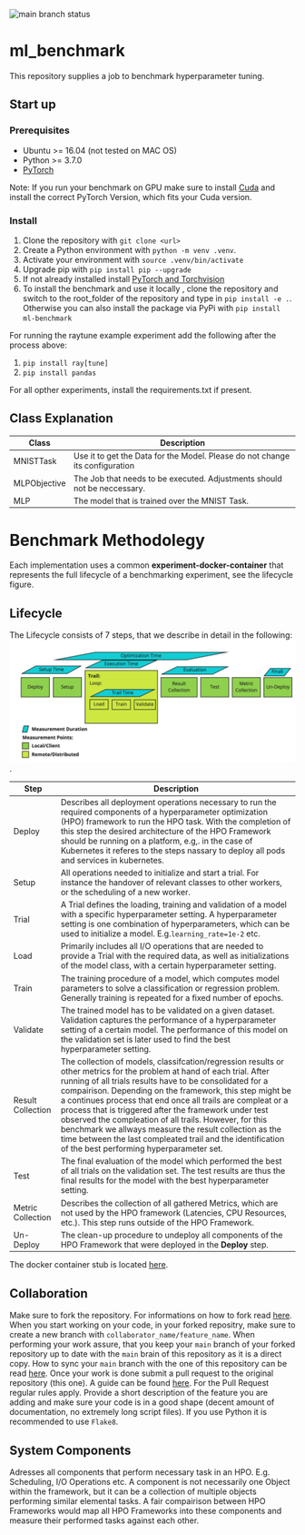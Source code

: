 ![main branch status](https://github.com/gebauerm/ml_benchmark/actions/workflows/package-pipeline.yml/badge.svg?branch=main)

# ml_benchmark
This repository supplies a job to benchmark hyperparameter tuning.



## Start up

### Prerequisites

* Ubuntu >= 16.04 (not tested on MAC OS)
* Python >= 3.7.0
* [PyTorch](https://pytorch.org/get-started/locally/)

Note: If you run your benchmark on GPU make sure to install [Cuda](https://docs.nvidia.com/cuda/cuda-installation-guide-microsoft-windows/index.html) and install the correct PyTorch Version, which fits your Cuda version.


### Install

1. Clone the repository with `git clone <url>`
2. Create a Python environment with `python -m venv .venv`.
3. Activate your environment with `source .venv/bin/activate`
4. Upgrade pip with `pip install pip --upgrade`
5. If not already installed install [PyTorch and Torchvision](https://pytorch.org/get-started/locally/)
6. To install the benchmark and use it locally , clone the repository and switch to the root_folder of the repository and type in `pip install -e .`. Otherwise you can also install the package via PyPi with `pip install ml-benchmark`


For running the raytune example experiment add the following after the process above:

1. `pip install ray[tune]`
2. `pip install pandas`

For all opther experiments, install the requirements.txt if present.
## Class Explanation

<!-- MARKDOWN-AUTO-DOCS:START (WORKFLOW_ARTIFACT_TABLE) -->
<!-- MARKDOWN-AUTO-DOCS:END -->

|Class|Description|
|---|---|
|MNISTTask|Use it to get the Data for the Model. Please do not change its configuration|
|MLPObjective|The Job that needs to be executed. Adjustments should not be neccessary.|
|MLP|The model that is trained over the MNIST Task.|




# Benchmark Methodolegy

Each implementation uses a common **experiment-docker-container** that represents the full lifecycle of a benchmarking experiment, see the lifecycle figure.

## Lifecycle
The Lifecycle consists of 7 steps, that we describe in detail in the following:
![lifecycle](docs/lifecycle.jpg).


|Step|Description|
|----|-----------|
|Deploy|Describes all deployment operations necessary to run the required components of a hyperparameter optimization (HPO) framework to run the HPO task. With the completion of this step the desired architecture of the HPO Framework should be running on a platform, e.g,. in the case of Kubernetes it referes to the steps nassary to deploy all pods and services in kubernetes.|
|Setup| All operations needed to initialize and start a trial. For instance the handover of relevant classes to other workers, or the scheduling of a new worker. |
|Trial| A Trial defines the loading, training and validation of a model with a specific hyperparameter setting. A hyperparameter setting is one combination of hyperparameters, which can be used to initialize a model. E.g.`learning_rate=1e-2` etc.|
|Load| Primarily includes all I/O operations that are needed to provide a Trial with the required data, as well as initializations of the model class, with a certain hyperparameter setting. |
|Train| The training procedure of a model, which computes model parameters to solve a classification or regression problem. Generally training is repeated for a fixed number of epochs.|
|Validate| The trained model has to be validated on a given dataset. Validation captures the performance of a hyperparameter setting of a certain model. The performance of this model on the validation set is later used to find the best hyperparameter setting.|
|Result Collection| The collection of models, classifcation/regression results or other metrics for the problem at hand of each trial. After running of all trials results have to be consolidated for a compairison. Depending on the framework, this step might be a continues process that end once all trails are compleat or a process that is triggered after the framework under test observed the compleation of all trails. However, for this benchmark we allways measure the result collection as the time between the last compleated trail and the identification of the best performing hyperparameter set.|
|Test|The final evaluation of the model which performed the best of all trials on the validation set. The test results are thus the final results for the model with the best hyperparameter setting.|
|Metric Collection| Describes the collection of all gathered Metrics, which are not used by the HPO framework (Latencies, CPU Resources, etc.). This step runs outside of the HPO Framework.|
|Un-Deploy| The clean-up procedure to undeploy all components of the HPO Framework that were deployed in the **Deploy** step.|

The docker container stub is located [here](todo).

## Collaboration

Make sure to fork the repository. For informations on how to fork read [here](https://docs.github.com/en/get-started/quickstart/fork-a-repo). When you start working on your code, in your forked repositry, make sure to create a new branch with `collaborator_name/feature_name`. When performing your work assure, that you keep your `main` branch of your forked repository up to date with the `main` brain of this repository as it is a direct copy. How to sync your `main` branch with the one of this repository can be read [here](https://docs.github.com/en/pull-requests/collaborating-with-pull-requests/working-with-forks/syncing-a-fork). Once your work is done submit a pull request to the original repository (this one). A guide can be found [here](https://docs.github.com/en/pull-requests/collaborating-with-pull-requests/proposing-changes-to-your-work-with-pull-requests/creating-a-pull-request-from-a-fork). For the Pull Request regular rules apply. Provide a short description of the feature you are adding and make sure your code is in a good shape (decent amount of documentation, no extremely long script files). If you use Python it is recommended to use `Flake8`.

## System Components

Adresses all components that perform necessary task in an HPO. E.g. Scheduling, I/O Operations etc.
A component is not necessarily one Object within the framework, but it can be a collection of multiple objects performing similar elemental tasks.
A fair compairison between HPO Frameworks would map all HPO Frameworks into these components and measure their performed tasks against each other.
